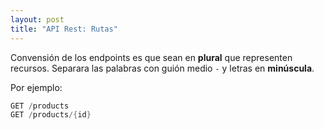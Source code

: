 ```yaml
---
layout: post
title: "API Rest: Rutas"
---
```

Convensión de los endpoints es que sean en **plural** que representen recursos. Separara las palabras con guión medio `-` y letras en **minúscula**.

Por ejemplo:

```csharp
GET /products
GET /products/{id}
```